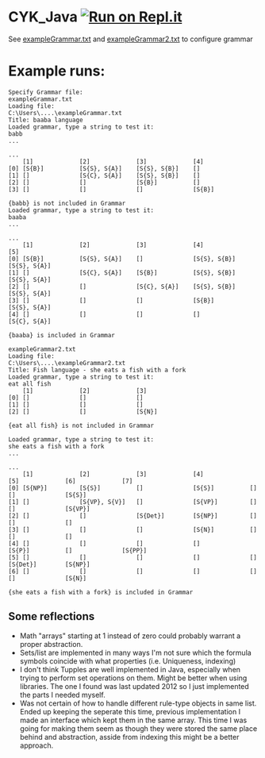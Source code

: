 # CYK_Java [![Run on Repl.it](https://replit.com/badge/github/NickMarcha/CYK_Java)](https://replit.com/new/github/NickMarcha/CYK_Java)

See [exampleGrammar.txt](exampleGrammar.txt) and [exampleGrammar2.txt](exampleGrammar2.txt) to configure grammar

# Example runs:

```
Specify Grammar file:
exampleGrammar.txt
Loading file:
C:\Users\....\exampleGrammar.txt
Title: baaba language
Loaded grammar, type a string to test it:
babb
...

...
    [1]             [2]             [3]             [4]
[0] [S{B}]          [S{S}, S{A}]    [S{S}, S{B}]    []
[1] []              [S{C}, S{A}]    [S{S}, S{B}]    []
[2] []              []              [S{B}]          []
[3] []              []              []              [S{B}]

{babb} is not included in Grammar
Loaded grammar, type a string to test it:
baaba
...

...
    [1]             [2]             [3]             [4]             [5]
[0] [S{B}]          [S{S}, S{A}]    []              [S{S}, S{B}]    [S{S}, S{A}]
[1] []              [S{C}, S{A}]    [S{B}]          [S{S}, S{B}]    [S{S}, S{A}]
[2] []              []              [S{C}, S{A}]    [S{S}, S{B}]    [S{S}, S{A}]
[3] []              []              []              [S{B}]          [S{S}, S{A}]
[4] []              []              []              []              [S{C}, S{A}]

{baaba} is included in Grammar
```

```
exampleGrammar2.txt
Loading file:
C:\Users\....\exampleGrammar2.txt
Title: Fish language - she eats a fish with a fork
Loaded grammar, type a string to test it:
eat all fish
    [1]             [2]             [3]
[0] []              []              []
[1] []              []              []
[2] []              []              [S{N}]

{eat all fish} is not included in Grammar

Loaded grammar, type a string to test it:
she eats a fish with a fork
...

...
    [1]             [2]             [3]             [4]             [5]             [6]             [7]
[0] [S{NP}]         [S{S}]          []              [S{S}]          []              []              [S{S}]
[1] []              [S{VP}, S{V}]   []              [S{VP}]         []              []              [S{VP}]
[2] []              []              [S{Det}]        [S{NP}]         []              []              []
[3] []              []              []              [S{N}]          []              []              []
[4] []              []              []              []              [S{P}]          []              [S{PP}]
[5] []              []              []              []              []              [S{Det}]        [S{NP}]
[6] []              []              []              []              []              []              [S{N}]

{she eats a fish with a fork} is included in Grammar
```

## Some reflections
- Math "arrays" starting at 1 instead of zero could probably warrant a proper abstraction.
- Sets/list are implemented in many ways I'm not sure which the formula symbols coincide with what properties (i.e. Uniqueness, indexing)
- I don't think Tupples are well implemented in Java, especially when trying to perform set operations on them. Might be better when using libraries. The one I found was last updated 2012 so I just implemented the parts I needed myself. 
- Was not certain of how to handle different rule-type objects in same list. Ended up keeping the seperate this time, previous implementation I made an interface which kept them in the same array. This time I was going for making them seem as though they were stored the same place behind and abstraction, asside from indexing this might be a better approach. 
